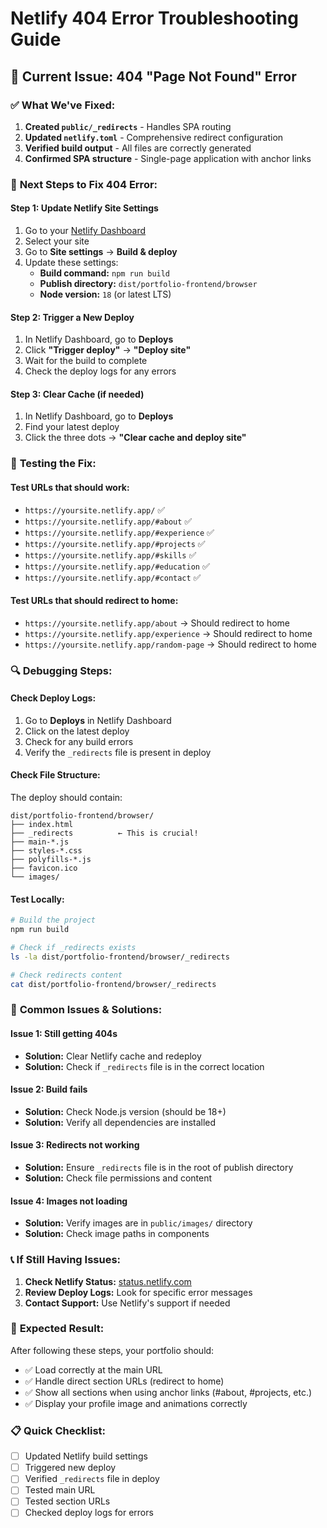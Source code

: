 # Netlify 404 Error Troubleshooting Guide

## 🚨 Current Issue: 404 "Page Not Found" Error

### ✅ **What We've Fixed:**

1. **Created `public/_redirects`** - Handles SPA routing
2. **Updated `netlify.toml`** - Comprehensive redirect configuration
3. **Verified build output** - All files are correctly generated
4. **Confirmed SPA structure** - Single-page application with anchor links

### 🔧 **Next Steps to Fix 404 Error:**

#### **Step 1: Update Netlify Site Settings**
1. Go to your [Netlify Dashboard](https://app.netlify.com/)
2. Select your site
3. Go to **Site settings** → **Build & deploy**
4. Update these settings:
   - **Build command:** `npm run build`
   - **Publish directory:** `dist/portfolio-frontend/browser`
   - **Node version:** `18` (or latest LTS)

#### **Step 2: Trigger a New Deploy**
1. In Netlify Dashboard, go to **Deploys**
2. Click **"Trigger deploy"** → **"Deploy site"**
3. Wait for the build to complete
4. Check the deploy logs for any errors

#### **Step 3: Clear Cache (if needed)**
1. In Netlify Dashboard, go to **Deploys**
2. Find your latest deploy
3. Click the three dots → **"Clear cache and deploy site"**

### 🧪 **Testing the Fix:**

#### **Test URLs that should work:**
- `https://yoursite.netlify.app/` ✅
- `https://yoursite.netlify.app/#about` ✅
- `https://yoursite.netlify.app/#experience` ✅
- `https://yoursite.netlify.app/#projects` ✅
- `https://yoursite.netlify.app/#skills` ✅
- `https://yoursite.netlify.app/#education` ✅
- `https://yoursite.netlify.app/#contact` ✅

#### **Test URLs that should redirect to home:**
- `https://yoursite.netlify.app/about` → Should redirect to home
- `https://yoursite.netlify.app/experience` → Should redirect to home
- `https://yoursite.netlify.app/random-page` → Should redirect to home

### 🔍 **Debugging Steps:**

#### **Check Deploy Logs:**
1. Go to **Deploys** in Netlify Dashboard
2. Click on the latest deploy
3. Check for any build errors
4. Verify the `_redirects` file is present in deploy

#### **Check File Structure:**
The deploy should contain:
```
dist/portfolio-frontend/browser/
├── index.html
├── _redirects          ← This is crucial!
├── main-*.js
├── styles-*.css
├── polyfills-*.js
├── favicon.ico
└── images/
```

#### **Test Locally:**
```bash
# Build the project
npm run build

# Check if _redirects exists
ls -la dist/portfolio-frontend/browser/_redirects

# Check redirects content
cat dist/portfolio-frontend/browser/_redirects
```

### 🚨 **Common Issues & Solutions:**

#### **Issue 1: Still getting 404s**
- **Solution:** Clear Netlify cache and redeploy
- **Solution:** Check if `_redirects` file is in the correct location

#### **Issue 2: Build fails**
- **Solution:** Check Node.js version (should be 18+)
- **Solution:** Verify all dependencies are installed

#### **Issue 3: Redirects not working**
- **Solution:** Ensure `_redirects` file is in the root of publish directory
- **Solution:** Check file permissions and content

#### **Issue 4: Images not loading**
- **Solution:** Verify images are in `public/images/` directory
- **Solution:** Check image paths in components

### 📞 **If Still Having Issues:**

1. **Check Netlify Status:** [status.netlify.com](https://status.netlify.com)
2. **Review Deploy Logs:** Look for specific error messages
3. **Contact Support:** Use Netlify's support if needed

### 🎯 **Expected Result:**
After following these steps, your portfolio should:
- ✅ Load correctly at the main URL
- ✅ Handle direct section URLs (redirect to home)
- ✅ Show all sections when using anchor links (#about, #projects, etc.)
- ✅ Display your profile image and animations correctly

### 📋 **Quick Checklist:**
- [ ] Updated Netlify build settings
- [ ] Triggered new deploy
- [ ] Verified `_redirects` file in deploy
- [ ] Tested main URL
- [ ] Tested section URLs
- [ ] Checked deploy logs for errors
